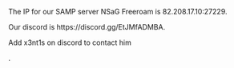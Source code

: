 <!doctype html>
<html>
  <head>
    <title>NSaG Freeroam SAMP</title>
  </head>
  <body>
    <p>The IP for our SAMP server NSaG Freeroam is 82.208.17.10:27229.</p>
    <p>Our discord is https://discord.gg/EtJMfADMBA.</p>
    <p>Add x3nt1s on discord to contact him</p>.</p>
  </body>
</html>
